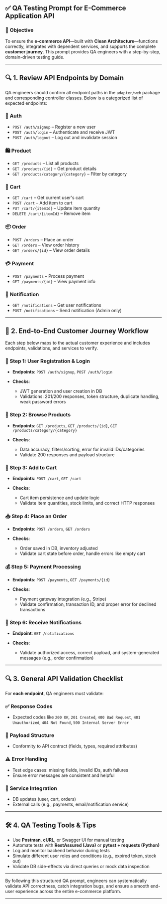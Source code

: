 ## ✅ **QA Testing Prompt for E-Commerce Application API**

### 🎯 **Objective**

To ensure the **e-commerce API**—built with **Clean Architecture**—functions correctly, integrates with dependent services, and supports the complete **customer journey**. This prompt provides QA engineers with a step-by-step, domain-driven testing guide.

---

## 🔍 **1. Review API Endpoints by Domain**

QA engineers should confirm all endpoint paths in the `adapter/web` package and corresponding controller classes. Below is a categorized list of expected endpoints:

### 🔐 **Auth**

* `POST /auth/signup` – Register a new user
* `POST /auth/login` – Authenticate and receive JWT
* `POST /auth/logout` – Log out and invalidate session

### 🛍️ **Product**

* `GET /products` – List all products
* `GET /products/{id}` – Get product details
* `GET /products/category/{category}` – Filter by category

### 🛒 **Cart**

* `GET /cart` – Get current user's cart
* `POST /cart` – Add item to cart
* `PUT /cart/{itemId}` – Update item quantity
* `DELETE /cart/{itemId}` – Remove item

### 📦 **Order**

* `POST /orders` – Place an order
* `GET /orders` – View order history
* `GET /orders/{id}` – View order details

### 💳 **Payment**

* `POST /payments` – Process payment
* `GET /payments/{id}` – View payment info

### 🔔 **Notification**

* `GET /notifications` – Get user notifications
* `POST /notifications` – Send notification (Admin only)

---

## 🧭 **2. End-to-End Customer Journey Workflow**

Each step below maps to the actual customer experience and includes endpoints, validations, and services to verify.

### 👤 Step 1: **User Registration & Login**

* **Endpoints**: `POST /auth/signup`, `POST /auth/login`
* **Checks**:

  * JWT generation and user creation in DB
  * Validations: 201/200 responses, token structure, duplicate handling, weak password errors

### 🧾 Step 2: **Browse Products**

* **Endpoints**: `GET /products`, `GET /products/{id}`, `GET /products/category/{category}`
* **Checks**:

  * Data accuracy, filters/sorting, error for invalid IDs/categories
  * Validate 200 responses and payload structure

### 🛒 Step 3: **Add to Cart**

* **Endpoints**: `POST /cart`, `GET /cart`
* **Checks**:

  * Cart item persistence and update logic
  * Validate item quantities, stock limits, and correct HTTP responses

### 📥 Step 4: **Place an Order**

* **Endpoints**: `POST /orders`, `GET /orders`
* **Checks**:

  * Order saved in DB, inventory adjusted
  * Validate cart state before order, handle errors like empty cart

### 💰 Step 5: **Payment Processing**

* **Endpoints**: `POST /payments`, `GET /payments/{id}`
* **Checks**:

  * Payment gateway integration (e.g., Stripe)
  * Validate confirmation, transaction ID, and proper error for declined transactions

### 🔔 Step 6: **Receive Notifications**

* **Endpoint**: `GET /notifications`
* **Checks**:

  * Validate authorized access, correct payload, and system-generated messages (e.g., order confirmation)

---

## 🔍 **3. General API Validation Checklist**

For **each endpoint**, QA engineers must validate:

### ✅ **Response Codes**

* Expected codes like `200 OK`, `201 Created`, `400 Bad Request`, `401 Unauthorized`, `404 Not Found`, `500 Internal Server Error`

### 🧾 **Payload Structure**

* Conformity to API contract (fields, types, required attributes)

### ⚠️ **Error Handling**

* Test edge cases: missing fields, invalid IDs, auth failures
* Ensure error messages are consistent and helpful

### 🔗 **Service Integration**

* DB updates (user, cart, orders)
* External calls (e.g., payments, email/notification service)

---

## 🛠️ **4. QA Testing Tools & Tips**

* Use **Postman**, **cURL**, or Swagger UI for manual testing
* Automate tests with **RestAssured (Java)** or **pytest + requests (Python)**
* Log and monitor backend behavior during tests
* Simulate different user roles and conditions (e.g., expired token, stock out)
* Validate DB side-effects via direct queries or mock data inspection

---

By following this structured QA prompt, engineers can systematically validate API correctness, catch integration bugs, and ensure a smooth end-user experience across the entire e-commerce platform.

---
